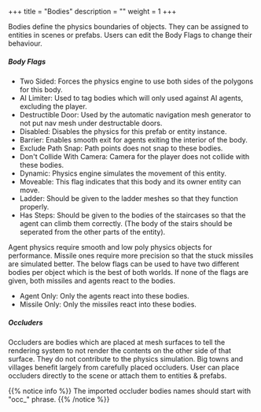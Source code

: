 +++
title = "Bodies"
description = ""
weight = 1
+++

Bodies define the physics boundaries of objects. They can be assigned to entities in scenes or prefabs. Users can edit the Body Flags to change their behaviour.

##### Body Flags

* Two Sided: Forces the physics engine to use both sides of the polygons for this body.
* AI Limiter: Used to tag bodies which will only used against AI agents, excluding the player.
* Destructible Door: Used by the automatic navigation mesh generator to not put nav mesh under destructable doors.
* Disabled: Disables the physics for this prefab or entity instance.
* Barrier: Enables smooth exit for agents exiting the interior of the body.
* Exclude Path Snap: Path points does not snap to these bodies.
* Don't Collide With Camera: Camera for the player does not collide with these bodies.
* Dynamic: Physics engine simulates the movement of this entity.
* Moveable: This flag indicates that this body and its owner entity can move. 
* Ladder: Should be given to the ladder meshes so that they function properly.
* Has Steps: Should be given to the bodies of the staircases so that the agent can climb them correctly. (The body of the stairs should be seperated from the other parts of the entity).

Agent physics require smooth and low poly physics objects for performance. Missile ones require more precision so that the stuck missiles are simulated better. The below flags can be used to have two different bodies per object which is the best of both worlds. If none of the flags are given, both missiles and agents react to the bodies.
	
* Agent Only: Only the agents react into these bodies.
* Missile Only: Only the missiles react into these bodies.


##### Occluders

Occluders are bodies which are placed at mesh surfaces to tell the rendering system to not render the contents on the other side of that surface. They do not contribute to the physics simulation. Big towns and villages benefit largely from carefully placed occluders. User can place occluders directly to the scene or attach them to entities & prefabs. 

{{% notice info %}}
The imported occluder bodies names should start with "occ_" phrase.
{{% /notice %}}